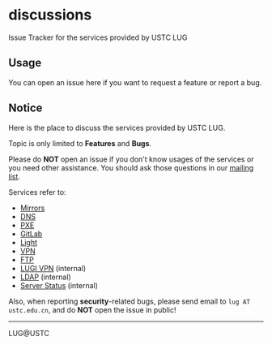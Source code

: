 # discussions
Issue Tracker for the services provided by USTC LUG

## Usage

You can open an issue here if you want to request a feature or report a bug.

## Notice

Here is the place to discuss the services provided by USTC LUG.

Topic is only limited to **Features** and **Bugs**.

Please do **NOT** open an issue if you don't know usages of the services or you need other assistance. You should ask those questions in our [mailing list](https://lug.ustc.edu.cn/wiki/lug/mailinglist).

Services refer to:

* [Mirrors](https://mirrors.ustc.edu.cn)
* [DNS](dns.lug.ustc.edu.cn)
* [PXE](http://pxe.ustc.edu.cn)
* [GitLab](https://git.lug.ustc.edu.cn)
* [Light](https://light.ustclug.org)
* [VPN](https://getvpn.ustclug.org)
* [FTP](https://ftp.lug.ustc.edu.cn)
* [LUGI VPN](board.ustclug.org) (internal)
* [LDAP](https://ldap.lug.ustc.edu.cn) (internal)
* [Server Status](https://status.ustclug.org) (internal)

Also, when reporting **security**-related bugs, please send email to `lug AT ustc.edu.cn`, and do **NOT** open the issue in public!

***


LUG@USTC
